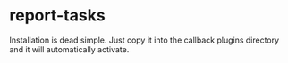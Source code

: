 # report-tasks

Installation is dead simple. Just copy it into the callback plugins
directory and it will automatically activate.
